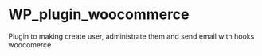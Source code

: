 # WP_plugin_woocommerce
Plugin to making create user, administrate them and send email with hooks woocomerce
